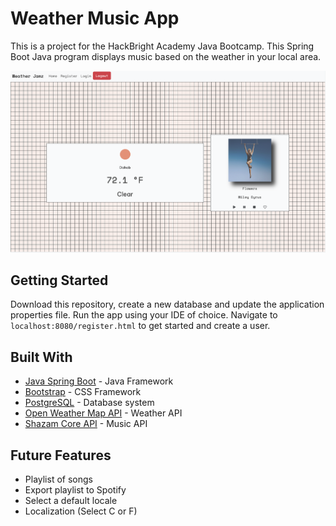 # Weather Music App

This is a project for the HackBright Academy Java Bootcamp. This Spring Boot Java program displays music based on the weather in your local area.

![Weather Jamz](/src/main/resources/static/img/weatherjamz.png "Home page")

## Getting Started
Download this repository, create a new database and update the application properties file.
Run the app using your IDE of choice.
Navigate to `localhost:8080/register.html` to get started and create a user.

## Built With
* [Java Spring Boot](https://spring.io/) - Java Framework
* [Bootstrap](https://getbootstrap.com/) - CSS Framework
* [PostgreSQL](https://www.postgresql.org/) - Database system
* [Open Weather Map API](https://openweathermap.org/) - Weather API
* [Shazam Core API](https://rapidapi.com/tipsters/api/shazam-core) - Music API

## Future Features
* Playlist of songs
* Export playlist to Spotify
* Select a default locale
* Localization (Select C or F)
